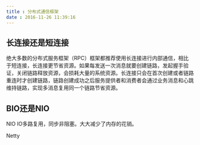 ```yaml
---
title : 分布式通信框架
date : 2016-11-26 11:39:16
---
```




## 长连接还是短连接

绝大多数的分布式服务框架（RPC）框架都推荐使用长连接进行内部通信，相比于短连接，长连接更节省资源。如果每发送一次消息就要创建链路，发起握手验证，关闭链路释放资源，会损耗大量的系统资源。长连接只会在首次创建或者链路重连时才创建链路，链路创建成功之后服务提供者和消费者会通过业务消息和心跳维持链路，实现多消息复用同一个链路节省资源。



## BIO还是NIO

NIO IO多路复用，同步非阻塞。大大减少了内存的花销。

Netty

